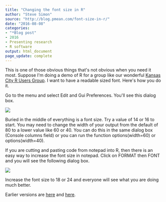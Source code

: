 ```yaml
---
title: "Changing the font size in R"
author: "Steve Simon"
source: "http://blog.pmean.com/font-size-in-r/"
date: "2016-08-08"
categories:
- "*Blog post"
- 2016
- Presenting research
- R software
output: html_document
page_update: complete
---
```


This is one of those obvious things that's not obvious when you need it most. Suppose I'm doing a demo of R for a group like our wonderful [Kansas City R Users Group][kcrug1]. I want to have a readable sized font. Here's how you do it.

<!---More--->

Go to the menu and select Edit and Gui Preferences. You'll see this
dialog box. 

![](http://www.pmean.com/new-images/16/font-size-in-r01.png)

Buried in the middle of everything is a font size. Try a value of 14 or
16 to start. You may need to change the width of your output from the
default of 80 to a lower value like 60 or 40. You can do this in the
same dialog box (Console columns field) or you can run the function
options(width=60) or options(width=40).

If you are cutting and pasting code from notepad into R, then there is
an easy way to increase the font size in notepad. Click on FORMAT then
FONT and you will see the following dialog box.

![](http://www.pmean.com/new-images/16/font-size-in-r02.png)

Increase the font size to 18 or 24 and everyone will see what you are
doing much better.


[kcrug1]: http://www.meetup.com/Kansas-City-R-Users-Group/
 
Earlier versions are [here][sim1] and [here][sim2].
 
[sim1]: http://blog.pmean.com/font-size-in-r/
[sim2]: http://new.pmean.com/font-size-in-r/
 
